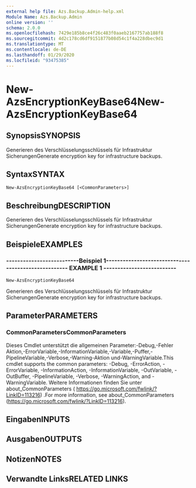 ```yaml
---
external help file: Azs.Backup.Admin-help.xml
Module Name: Azs.Backup.Admin
online version: ''
schema: 2.0.0
ms.openlocfilehash: 7429e185b8ce4f26c483f0aaeb2167757ab188f8
ms.sourcegitcommit: 4d2c178cd6df9151877b08d54c1f4a228dbec9d1
ms.translationtype: MT
ms.contentlocale: de-DE
ms.lasthandoff: 01/29/2020
ms.locfileid: "93475385"
---
```

# <span data-ttu-id="6676b-101">New-AzsEncryptionKeyBase64</span><span class="sxs-lookup"><span data-stu-id="6676b-101">New-AzsEncryptionKeyBase64</span></span>

## <span data-ttu-id="6676b-102">Synopsis</span><span class="sxs-lookup"><span data-stu-id="6676b-102">SYNOPSIS</span></span>
<span data-ttu-id="6676b-103">Generieren des Verschlüsselungsschlüssels für Infrastruktur Sicherungen</span><span class="sxs-lookup"><span data-stu-id="6676b-103">Generate encryption key for infrastructure backups.</span></span>

## <span data-ttu-id="6676b-104">Syntax</span><span class="sxs-lookup"><span data-stu-id="6676b-104">SYNTAX</span></span>

```
New-AzsEncryptionKeyBase64 [<CommonParameters>]
```

## <span data-ttu-id="6676b-105">Beschreibung</span><span class="sxs-lookup"><span data-stu-id="6676b-105">DESCRIPTION</span></span>
<span data-ttu-id="6676b-106">Generieren des Verschlüsselungsschlüssels für Infrastruktur Sicherungen</span><span class="sxs-lookup"><span data-stu-id="6676b-106">Generate encryption key for infrastructure backups.</span></span>

## <span data-ttu-id="6676b-107">Beispiele</span><span class="sxs-lookup"><span data-stu-id="6676b-107">EXAMPLES</span></span>

### <span data-ttu-id="6676b-108">--------------------------Beispiel 1--------------------------</span><span class="sxs-lookup"><span data-stu-id="6676b-108">-------------------------- EXAMPLE 1 --------------------------</span></span>
```
New-AzsEncryptionKeyBase64
```

<span data-ttu-id="6676b-109">Generieren des Verschlüsselungsschlüssels für Infrastruktur Sicherungen</span><span class="sxs-lookup"><span data-stu-id="6676b-109">Generate encryption key for infrastructure backups.</span></span>

## <span data-ttu-id="6676b-110">Parameter</span><span class="sxs-lookup"><span data-stu-id="6676b-110">PARAMETERS</span></span>

### <span data-ttu-id="6676b-111">CommonParameters</span><span class="sxs-lookup"><span data-stu-id="6676b-111">CommonParameters</span></span>
<span data-ttu-id="6676b-112">Dieses Cmdlet unterstützt die allgemeinen Parameter:-Debug,-Fehler Aktion,-ErrorVariable,-InformationVariable,-Variable,-Puffer,-PipelineVariable,-Verbose,-Warning-Aktion und-WarningVariable.</span><span class="sxs-lookup"><span data-stu-id="6676b-112">This cmdlet supports the common parameters: -Debug, -ErrorAction, -ErrorVariable, -InformationAction, -InformationVariable, -OutVariable, -OutBuffer, -PipelineVariable, -Verbose, -WarningAction, and -WarningVariable.</span></span> <span data-ttu-id="6676b-113">Weitere Informationen finden Sie unter about_CommonParameters ( https://go.microsoft.com/fwlink/?LinkID=113216) .</span><span class="sxs-lookup"><span data-stu-id="6676b-113">For more information, see about_CommonParameters (https://go.microsoft.com/fwlink/?LinkID=113216).</span></span>

## <span data-ttu-id="6676b-114">Eingaben</span><span class="sxs-lookup"><span data-stu-id="6676b-114">INPUTS</span></span>

## <span data-ttu-id="6676b-115">Ausgaben</span><span class="sxs-lookup"><span data-stu-id="6676b-115">OUTPUTS</span></span>

## <span data-ttu-id="6676b-116">Notizen</span><span class="sxs-lookup"><span data-stu-id="6676b-116">NOTES</span></span>

## <span data-ttu-id="6676b-117">Verwandte Links</span><span class="sxs-lookup"><span data-stu-id="6676b-117">RELATED LINKS</span></span>

